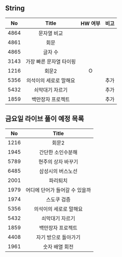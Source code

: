 ## String

|  No  |          Title          | HW 여부 | 비고 |
| :--: | :---------------------: | :-----: | :--: |
| 4864 |       문자열 비교       |         |      |
| 4861 |          회문           |         |      |
| 4865 |         글자 수         |         |      |
| 3143 | 가장 빠른 문자열 타이핑 |         |      |
| 1216 |          회문2          |    O    |      |
| 5356 | 의석이의 세로로 말해요  |         | 추가 |
| 5432 |     쇠막대기 자르기     |         | 추가 |
| 1859 |    백만장자 프로젝트    |         | 추가 |



## 금요일 라이브 풀이 예정 목록

|  No  |             Title              |
| :--: | :----------------------------: |
| 1216 |             회문2              |
| 1945 |       간단한 소인수분해        |
| 5789 |       현주의 상자 바꾸기       |
| 6485 |       삼성시의 버스노선        |
| 2001 |            파리퇴치            |
| 1979 | 어디에 단어가 들어갈 수 있을까 |
| 1974 |          스도쿠 검증           |
| 5356 |     의석이의 세로로 말해요     |
| 5432 |        쇠막대기 자르기         |
| 1859 |       백만장자 프로젝트        |
| 4408 |      자기 방으로 돌아가기      |
| 1961 |         숫자 배열 회전         |